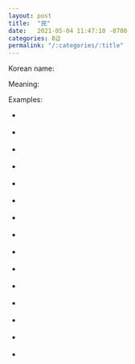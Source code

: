 ```yaml
---
layout: post
title:  "民"
date:   2021-05-04 11:47:10 -0700
categories: 8급
permalink: "/:categories/:title"
---
```


Korean name: 

Meaning: 

Examples:
*  <br><br>
*  <br><br>
*  <br><br>
*  <br><br>
*  <br><br>
*  <br><br>
*  <br><br>
*  <br><br>
*  <br><br>
*  <br><br>
*  <br><br>
*  <br><br>
*  <br><br>
*  <br><br>
*  <br><br>